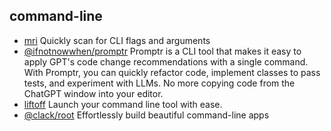 ## command-line

- [mri](https://github.com/lukeed/mri) Quickly scan for CLI flags and arguments
- [@ifnotnowwhen/promptr](https://github.com/ferrislucas/promptr) Promptr is a CLI tool that makes it easy to apply GPT's code change recommendations with a single command. With Promptr, you can quickly refactor code, implement classes to pass tests, and experiment with LLMs. No more copying code from the ChatGPT window into your editor.
- [liftoff](https://github.com/gulpjs/liftoff) Launch your command line tool with ease.
- [@clack/root](https://github.com/natemoo-re/clack) Effortlessly build beautiful command-line apps